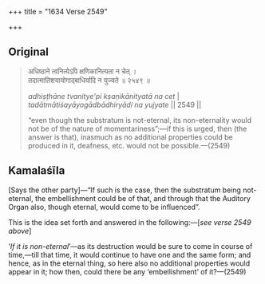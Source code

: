 +++
title = "1634 Verse 2549"

+++
## Original 
>
> अधिष्ठाने त्वनित्येऽपि क्षणिकानित्यता न चेत् ।  
> तदात्मातिशयायोगाद्बाधिर्यादि न युज्यते ॥ २५४९ ॥ 
>
> *adhiṣṭhāne tvanitye'pi kṣaṇikānityatā na cet* \|  
> *tadātmātiśayāyogādbādhiryādi na yujyate* \|\| 2549 \|\| 
>
> “even though the substratum is not-eternal, its non-eternality would not be of the nature of momentariness”;—if this is urged, then (the answer is that), inasmuch as no additional properties could be produced in it, deafness, etc. would not be possible.—(2549)



## Kamalaśīla

[Says the other party]—“If such is the case, then the substratum being not-eternal, the embellishment could be of that, and through that the Auditory Organ also, though eternal, would come to be influenced”.

This is the idea set forth and answered in the following:—[*see verse 2549 above*]

‘*If it is non-eternal*’—as its destruction would be sure to come in course of time,—till that time, it would continue to have one and the same form; and hence, as in the eternal thing, so here also no additional properties would appear in it; how then, could there be any ‘embellishment’ of it?—(2549)


